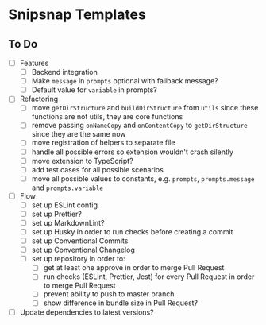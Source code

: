 # Snipsnap Templates

## To Do

- [ ] Features
  - [ ] Backend integration
  - [ ] Make `message` in `prompts` optional with fallback message?
  - [ ] Default value for `variable` in prompts?
- [ ] Refactoring
  - [ ] move `getDirStructure` and `buildDirStructure` from `utils` since these functions are not utils, they are core functions
  - [ ] remove passing `onNameCopy` and `onContentCopy` to `getDirStructure` since they are the same now
  - [ ] move registration of helpers to separate file
  - [ ] handle all possible errors so extension wouldn't crash silently
  - [ ] move extension to TypeScript?
  - [ ] add test cases for all possible scenarios
  - [ ] move all possible values to constants, e.g. `prompts`, `prompts.message` and `prompts.variable`
- [ ] Flow
  - [ ] set up ESLint config
  - [ ] set up Prettier?
  - [ ] set up MarkdownLint?
  - [ ] set up Husky in order to run checks before creating a commit
  - [ ] set up Conventional Commits
  - [ ] set up Conventional Changelog
  - [ ] set up repository in order to:
    - [ ] get at least one approve in order to merge Pull Request
    - [ ] run checks (ESLint, Prettier, Jest) for every Pull Request in order to merge Pull Request
    - [ ] prevent ability to push to master branch
    - [ ] show difference in bundle size in Pull Request?
- [ ] Update dependencies to latest versions?
